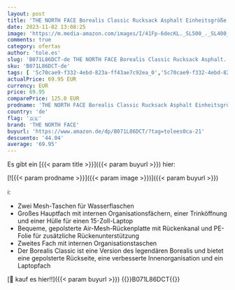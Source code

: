 ```yaml
---
layout: post
title: 'THE NORTH FACE Borealis Classic Rucksack Asphalt Einheitsgröße'
date: 2023-11-02 13:08:25
image: 'https://m.media-amazon.com/images/I/41Fp-6decKL._SL500_._SL400_.jpg'
comments: true
category: ofertas
author: 'tole.es'
slug: 'B071L86DCT-de THE NORTH FACE Borealis Classic Rucksack Asphalt...'
sku: 'B071L86DCT-de'
tags: [ '5c70cae9-f332-4ebd-823a-ff43ae7c92ea_0','5c70cae9-f332-4ebd-823a-ff43ae7c92ea_2801','5c70cae9-f332-4ebd-823a-ff43ae7c92ea_9501','Arborist Merchandising Root','Camping & Outdoor','DE MTBB Group 4','Fashion','MFN 13','MFN 7','Men Top Brands Bestsellers','Mid Season Fashion Sale','Rucksäcke, Taschen & Zubehör','Self Service','Special Features Stores','Sport','Sport & Freizeit','Sport & Outdoor Aktivitäten, Bekleidung & Ausrüstung','Sports-Promotions','Wanderrucksäcke','ef3a019d-6628-41d5-b303-291126686917_0','ef3a019d-6628-41d5-b303-291126686917_7401','the north face','🇩🇪', ]
actualPrice: 69.95 EUR
currency: EUR
price: 69.95
comparePrice: 125.0 EUR
prodname: 'THE NORTH FACE Borealis Classic Rucksack Asphalt Einheitsgröße'
country: 'de'
flag: '🇩🇪'
brand: 'THE NORTH FACE'
buyurl: 'https://www.amazon.de/dp/B071L86DCT/?tag=tolees0ca-21'
descuento: '44.04'
average: '69.95'
---
```


Es gibt ein [{{< param title >}}]({{< param buyurl >}}) hier:

[![{{< param prodname >}}]({{< param image >}})]({{< param buyurl >}})

ℹ️:

- Zwei Mesh-Taschen für Wasserflaschen
- Großes Hauptfach mit internen Organisationsfächern, einer Trinköffnung und einer Hülle für einen 15-Zoll-Laptop
- Bequeme, gepolsterte Air-Mesh-Rückenplatte mit Rückenkanal und PE-Folie für zusätzliche Rückenunterstützung
- Zweites Fach mit internen Organisationstaschen
- Der Borealis Classic ist eine Version des legendären Borealis und bietet eine gepolsterte Rückseite, eine verbesserte Innenorganisation und ein Laptopfach

[🛒 kauf es hier!!]({{< param buyurl >}})
{{<world>}}B071L86DCT{{</world>}}
